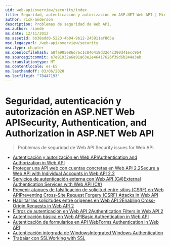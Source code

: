 ```yaml
---
uid: web-api/overview/security/index
title: Seguridad, autenticación y autorización en ASP.NET Web API | Microsoft Docs
author: rick-anderson
description: Problemas de seguridad de Web API.
ms.author: riande
ms.date: 12/11/2012
ms.assetid: bb38add0-5223-4b04-9b12-245911af865a
msc.legacyurl: /web-api/overview/security
msc.type: chapter
ms.openlocfilehash: a8fa905e86d76c1c846418d32d4c390d41ecc9b4
ms.sourcegitcommit: e7e91932a6e91a63e2e46417626f39d6b244a3ab
ms.translationtype: MT
ms.contentlocale: es-ES
ms.lasthandoff: 03/06/2020
ms.locfileid: "78447193"
---
```

# <a name="security-authentication-and-authorization-in-aspnet-web-api"></a><span data-ttu-id="f4248-103">Seguridad, autenticación y autorización en ASP.NET Web API</span><span class="sxs-lookup"><span data-stu-id="f4248-103">Security, Authentication, and Authorization in ASP.NET Web API</span></span>

> <span data-ttu-id="f4248-104">Problemas de seguridad de Web API.</span><span class="sxs-lookup"><span data-stu-id="f4248-104">Security issues for Web API.</span></span>

- [<span data-ttu-id="f4248-105">Autenticación y autorización en Web API</span><span class="sxs-lookup"><span data-stu-id="f4248-105">Authentication and Authorization in Web API</span></span>](authentication-and-authorization-in-aspnet-web-api.md)
- [<span data-ttu-id="f4248-106">Proteger una API web con cuentas concretas en Web API 2.2</span><span class="sxs-lookup"><span data-stu-id="f4248-106">Secure a Web API with Individual Accounts in Web API 2.2</span></span>](individual-accounts-in-web-api.md)
- [<span data-ttu-id="f4248-107">Servicios de autenticación externa con Web API (C#)</span><span class="sxs-lookup"><span data-stu-id="f4248-107">External Authentication Services with Web API (C#)</span></span>](external-authentication-services.md)
- [<span data-ttu-id="f4248-108">Prevenir ataques de falsificación de solicitud entre sitios (CSRF) en Web API</span><span class="sxs-lookup"><span data-stu-id="f4248-108">Preventing Cross-Site Request Forgery (CSRF) Attacks in Web API</span></span>](preventing-cross-site-request-forgery-csrf-attacks.md)
- [<span data-ttu-id="f4248-109">Habilitar las solicitudes entre orígenes en Web API 2</span><span class="sxs-lookup"><span data-stu-id="f4248-109">Enabling Cross-Origin Requests in Web API 2</span></span>](enabling-cross-origin-requests-in-web-api.md)
- [<span data-ttu-id="f4248-110">Filtros de autenticación en Web API 2</span><span class="sxs-lookup"><span data-stu-id="f4248-110">Authentication Filters in Web API 2</span></span>](authentication-filters.md)
- [<span data-ttu-id="f4248-111">Autenticación básica en Web API</span><span class="sxs-lookup"><span data-stu-id="f4248-111">Basic Authentication in Web API</span></span>](basic-authentication.md)
- [<span data-ttu-id="f4248-112">Autenticación de formularios en API Web</span><span class="sxs-lookup"><span data-stu-id="f4248-112">Forms Authentication in Web API</span></span>](forms-authentication.md)
- [<span data-ttu-id="f4248-113">Autenticación integrada de Windows</span><span class="sxs-lookup"><span data-stu-id="f4248-113">Integrated Windows Authentication</span></span>](integrated-windows-authentication.md)
- [<span data-ttu-id="f4248-114">Trabajar con SSL</span><span class="sxs-lookup"><span data-stu-id="f4248-114">Working with SSL</span></span>](working-with-ssl-in-web-api.md)
